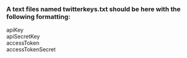 ### A text files named twitterkeys.txt should be here with the following formatting:
apiKey <br>
apiSecretKey <br>
accessToken <br>
accessTokenSecret <br>

